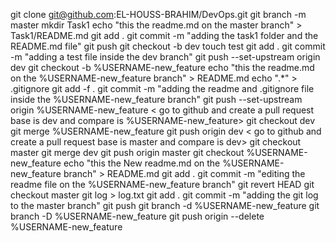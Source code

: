 git clone git@github.com:EL-HOUSS-BRAHIM/DevOps.git
git branch -m master
mkdir Task1
echo "this the readme.md on the master branch" > Task1/README.md
git add .
git commit -m "adding the task1 folder and the README.md file"
git push
git checkout -b dev
touch test
git add .
git commit -m "adding a test file inside the dev branch"
git push --set-upstream origin dev
git checkout -b %USERNAME-new_feature
echo "this the readme.md on the %USERNAME-new_feature branch" > README.md
echo ".*" > .gitignore
git add -f .
git commit -m "adding the readme and .gitignore file inside the %USERNAME-new_feature branch"
git push --set-upstream origin %USERNAME-new_feature
< go to github and create a pull request base is dev and compare is %USERNAME-new_feature>
git checkout dev
git merge %USERNAME-new_feature
git push origin dev
< go to github and create a pull request base is master and compare is dev>
git checkout master
git merge dev
git push origin master
<done merge>
git checkout %USERNAME-new_feature
echo "this the New readme.md on the %USERNAME-new_feature branch" > README.md
git add .
git commit -m "editing the readme file on the %USERNAME-new_feature branch"
git revert HEAD
git checkout master
git log > log.txt
git add .
git commit -m "adding the git log to the master branch"
git push
git branch -d %USERNAME-new_feature
git branch -D %USERNAME-new_feature
git push origin --delete %USERNAME-new_feature
